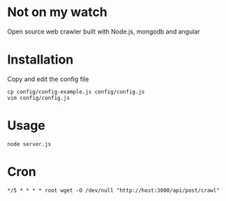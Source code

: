 # Not on my watch

Open source web crawler built with Node.js, mongodb and angular

# Installation

Copy and edit the config file

    cp config/config-example.js config/config.js
    vim config/config.js

# Usage

    node server.js

# Cron

    */5 * * * * root wget -O /dev/null "http://host:3000/api/post/crawl"

